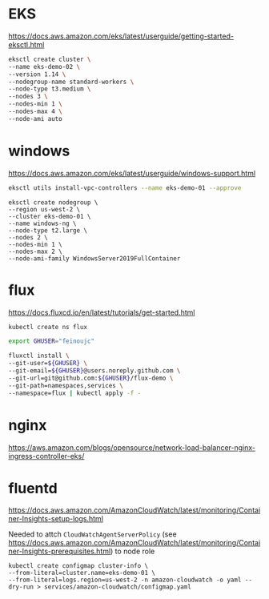 # EKS
https://docs.aws.amazon.com/eks/latest/userguide/getting-started-eksctl.html


```sh
eksctl create cluster \
--name eks-demo-02 \
--version 1.14 \
--nodegroup-name standard-workers \
--node-type t3.medium \
--nodes 3 \
--nodes-min 1 \
--nodes-max 4 \
--node-ami auto
```

# windows

https://docs.aws.amazon.com/eks/latest/userguide/windows-support.html


```sh
eksctl utils install-vpc-controllers --name eks-demo-01 --approve
```

```
eksctl create nodegroup \
--region us-west-2 \
--cluster eks-demo-01 \
--name windows-ng \
--node-type t2.large \
--nodes 2 \
--nodes-min 1 \
--nodes-max 2 \
--node-ami-family WindowsServer2019FullContainer
```

# flux

https://docs.fluxcd.io/en/latest/tutorials/get-started.html

```sh
kubectl create ns flux
```

```sh
export GHUSER="feinoujc"

fluxctl install \
--git-user=${GHUSER} \
--git-email=${GHUSER}@users.noreply.github.com \
--git-url=git@github.com:${GHUSER}/flux-demo \
--git-path=namespaces,services \
--namespace=flux | kubectl apply -f -
```


# nginx

https://aws.amazon.com/blogs/opensource/network-load-balancer-nginx-ingress-controller-eks/

# fluentd

https://docs.aws.amazon.com/AmazonCloudWatch/latest/monitoring/Container-Insights-setup-logs.html

Needed to attch `CloudWatchAgentServerPolicy` (see https://docs.aws.amazon.com/AmazonCloudWatch/latest/monitoring/Container-Insights-prerequisites.html) to node role


```
kubectl create configmap cluster-info \
--from-literal=cluster.name=eks-demo-01 \
--from-literal=logs.region=us-west-2 -n amazon-cloudwatch -o yaml --dry-run > services/amazon-cloudwatch/configmap.yaml
```

